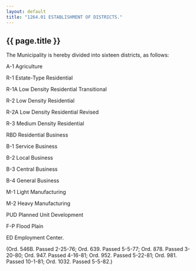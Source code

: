 ```yaml
---
layout: default 
title: "1264.01 ESTABLISHMENT OF DISTRICTS."
---
```


{{ page.title }}
----------------

The Municipality is hereby divided into sixteen districts, as follows:

A-1 Agriculture

R-1 Estate-Type Residential

R-1A Low Density Residential Transitional

R-2 Low Density Residential

R-2A Low Density Residential Revised

R-3 Medium Density Residential

RBD Residential Business

B-1 Service Business

B-2 Local Business

B-3 Central Business

B-4 General Business

M-1 Light Manufacturing

M-2 Heavy Manufacturing

PUD Planned Unit Development

F-P Flood Plain

ED Employment Center.

(Ord. 546B. Passed 2-25-76; Ord. 639. Passed 5-5-77; Ord. 878. Passed
3-20-80; Ord. 947. Passed 4-16-81; Ord. 952. Passed 5-22-81; Ord. 981.
Passed 10-1-81; Ord. 1032. Passed 5-5-82.)
